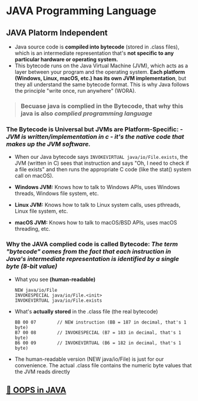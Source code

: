# **JAVA Programming Language**

## **JAVA Platorm Independent**

- Java source code is **compiled into bytecode** (stored in .class files), which is an intermediate representation that's **not specific to any particular hardware or operating system.**
- This bytecode runs on the Java Virtual Machine (JVM), which acts as a layer between your program and the operating system. **Each platform (Windows, Linux, macOS, etc.) has its own JVM implementation**, but they all understand the same bytecode format. This is why Java follows the principle "write once, run anywhere" (WORA).

> ### Becuase java is complied in the **Bytecode**, that why this java is also _complied programming language_

### **The Bytecode is Universal but JVMs are Platform-Specific: -** _JVM is written/implementation in c - it's the native code that makes up the JVM software._

- When our Java bytecode says `INVOKEVIRTUAL java/io/File.exists`, the JVM (written in C) sees that instruction and says "Oh, I need to check if a file exists" and then runs the appropriate C code (like the stat() system call on macOS).

- **Windows JVM:** Knows how to talk to Windows APIs, uses Windows threads, Windows file system, etc.
- **Linux JVM:** Knows how to talk to Linux system calls, uses pthreads, Linux file system, etc.
- **macOS JVM:** Knows how to talk to macOS/BSD APIs, uses macOS threading, etc.

### **Why the JAVA complied code is called Bytecode:** _The term "bytecode" comes from the fact that each instruction in Java's intermediate representation is identified by a single byte (8-bit value)_

- What you see **(human-readable)**

  ```class
  NEW java/io/File
  INVOKESPECIAL java/io/File.<init>
  INVOKEVIRTUAL java/io/File.exists
  ```

- What's **actually stored** in the .class file (the real bytecode)

  ```bytecode
  BB 00 07        // NEW instruction (BB = 187 in decimal, that's 1 byte)
  B7 00 08        // INVOKESPECIAL (B7 = 183 in decimal, that's 1 byte)
  B6 00 09        // INVOKEVIRTUAL (B6 = 182 in decimal, that's 1 byte)
  ```

- The human-readable version (NEW java/io/File) is just for our convenience. The actual .class file contains the numeric byte values that the JVM reads directly

## **[🔗 OOPS in JAVA](./javalang/oopsinjava.md)**
